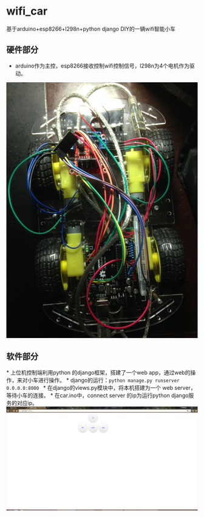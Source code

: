 # wifi_car
基于arduino+esp8266+l298n+python django DIY的一辆wifi智能小车

<h2>硬件部分</h2>

*  arduino作为主控，esp8266接收控制wifi控制信号，l298n为4个电机作为驱动。

<img src="/images/car.JPG">

<h2>软件部分</h2>
*  上位机控制端利用python 的django框架，搭建了一个web app，通过web的操作，来对小车进行操作。
*  django的运行：<code>python manage.py runserver 0.0.0.0:8000 </code>
*  在django的views.py模块中，将本机搭建为一个 web server，等待小车的连接。
*  在car.ino中，connect server 的ip为运行python django服务的对应ip。

<img src="/images/web.png">
